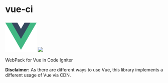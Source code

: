# vue-ci

<img width="100" src="https://raw.githubusercontent.com/github/explore/80688e429a7d4ef2fca1e82350fe8e3517d3494d/topics/vue/vue.png"/>
<img width="100" src="https://cdn.worldvectorlogo.com/logos/codeigniter.svg"/>

WebPack for Vue in Code Igniter

__Disclaimer:__ As there are different ways to use Vue, this library implements a different usage of Vue via CDN.
